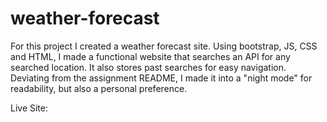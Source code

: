 # weather-forecast
For this project I created a weather forecast site. Using bootstrap, JS, CSS and HTML, I made a functional website that searches an API for any searched location. It also stores past searches for easy navigation. Deviating from the assignment README, I made it into a "night mode" for readability, but also a personal preference.

Live Site: 